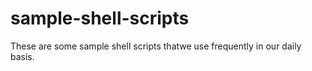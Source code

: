 # sample-shell-scripts
These are some sample shell scripts thatwe use frequently in our daily basis.
